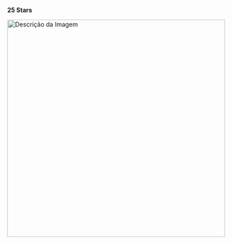 **25 Stars**

<img src="https://github.com/andredame/AdventOfCode/assets/109314147/52b7f3b1-5587-418f-a47d-be8c6793aa41" alt="Descrição da Imagem" style="height: 500px;">
